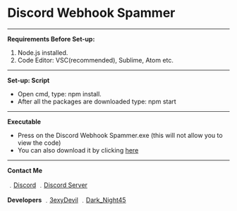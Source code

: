 # Discord Webhook Spammer

----------
**Requirements Before Set-up:**

1. Node.js installed.
2. Code Editor: VSC(recommended), Sublime, Atom etc.
----------
**Set-up: Script**

- Open cmd, type: npm install.
- After all the packages are downloaded type: npm start
----------
**Executable**

- Press on the Discord Webhook Spammer.exe (this will not allow you to view the code)
- You can also download it by clicking [here](https://github.com/SklyerX/Unfollow-Bot/releases/tag/v1)
----------
**Contact Me**

﹒[Discord](https://discord.com/users/805166992432431124)
﹒[Discord Server](https://discord.gg/NNqNFH6h2j)

**Developers**
﹒[3exyDevil](https://github.com/3exyDevil)
﹒[Dark_Night45](https://discords.com/bio/p/darknight45)

